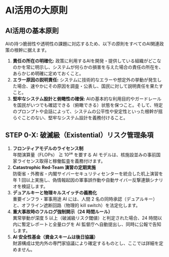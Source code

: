 # AI活用の大原則

## AI活用の基本原則
AIの持つ脆弱性や透明性の課題に対応するため、以下の原則をすべてのAI関連政策の根幹に据えます。

1.  **責任の所在の明確化:** 政策に利用するAIを開発・提供している組織がどこなのかを常に明示し、システムが何らかの損害を与えた場合の責任の所在を、あらかじめ明確に定めておくこと。
2.  **エラー原因の説明責任:** システムに技術的なエラーや想定外の挙動が発生した場合、速やかにその原因を調査・公表し、国民に対して説明責任を果たすこと。
3.  **堅牢なシステム設計と俯瞰性の確保:** AIの基本的な利用目的やガードレールを国民がいつでも確認できる（俯瞰できる）状態を保つこと。そして、特定のプロンプトや会話によって、システムの公平性や安定性といった根幹が揺らぐことのない、堅牢なシステム設計を義務付けること。

## STEP 0-X: 破滅級（Existential）リスク管理条項

1.  **フロンティアモデルのライセンス制**  
    年間演算量（FLOPs） ≧ 10²⁶ を要する AI モデルは、核施設並みの事前国家ライセンス取得と稼働監査を義務付けます。
2.  **Catastrophic Red-Team 演習の定期実施**  
    防衛省・外務省・内閣サイバーセキュリティセンターを統合した机上演習を年 1 回以上実施し、偽情報起因の軍事誤作動や自動サイバー反撃連鎖シナリオを検証します。
3.  **デュアルキーと物理キルスイッチの義務化**  
    重要インフラ・軍事用途 AI には、人間 2 名の同時承認（デュアルキー）と、オフライン遮断回路（物理的 kill switch）を法定化します。
4.  **重大事故時のフルログ強制開示（24 時間ルール）**  
    異常挙動が深度 5 以上（破滅級リスク閾値）と判定された場合、24 時間以内に暫定レポートと全量ログを AI 監督庁へ自動提出し、同時に公報で告知します。
5.  **AI 安全性基金（資金スキームは後日協議）**  
    財源構成は党内外の専門家協議により確定するものとし、ここでは詳細を定めません。
